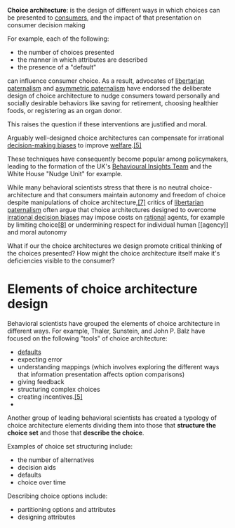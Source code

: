 **Choice architecture**: is the design of different ways in which choices can be presented to [consumers](https://en.wikipedia.org/wiki/Consumer "Consumer"), and the impact of that presentation on consumer decision making

For example, each of the following:

-   the number of choices presented
-   the manner in which attributes are described
-   the presence of a "default"

can influence consumer choice. As a result, advocates of [libertarian paternalism](https://en.wikipedia.org/wiki/Soft_paternalism) and [asymmetric paternalism](https://en.wikipedia.org/wiki/Asymmetrical_paternalism "Decision-making") have endorsed the deliberate design of choice architecture to nudge consumers toward personally and socially desirable behaviors like saving for retirement, choosing healthier foods, or registering as an organ donor. 

This raises the question if these interventions are  justified and moral. 

Arguably well-designed choice architectures can compensate for irrational [decision-making biases](https://en.wikipedia.org/wiki/List_of_cognitive_biases "List of cognitive biases") to improve [welfare](https://en.wikipedia.org/wiki/Welfare_economics "Welfare economics").[[5]](https://en.wikipedia.org/wiki/Choice_architecture#cite_note-Thaler-5) 

These techniques have consequently become popular among policymakers, leading to the formation of the UK's [Behavioural Insights Team](https://en.wikipedia.org/wiki/Behavioural_Insights_Team "Behavioural Insights Team") and the White House "Nudge Unit" for example.

While many behavioral scientists stress that there is no neutral choice-architecture and that consumers maintain autonomy and freedom of choice despite manipulations of choice architecture,[[7]](https://en.wikipedia.org/wiki/Choice_architecture#cite_note-Johnson-7) critics of [libertarian paternalism](https://en.wikipedia.org/wiki/Libertarian_paternalism "Libertarian paternalism") often argue that choice architectures designed to overcome [irrational decision biases](https://en.wikipedia.org/wiki/List_of_cognitive_biases) may impose costs on [rational](https://en.wikipedia.org/wiki/Rationality "Soft paternalism") agents, for example by limiting choice[[8]](https://en.wikipedia.org/wiki/Choice_architecture#cite_note-8) or undermining respect for individual human [[agency]] and moral autonomy

What if our the choice architectures we design promote critical thinking of the choices presented? How might the choice architecture itself make it's deficiencies visible to the consumer? 

# Elements of choice architecture design

Behavioral scientists have grouped the elements of choice architecture in different ways. For example, Thaler, Sunstein, and John P. Balz have focused on the following "tools" of choice architecture: 

- [defaults](https://en.wikipedia.org/wiki/Default_effect_(psychology) "Default effect (psychology)")
- expecting error 
- understanding mappings (which involves exploring the different ways that information presentation affects option comparisons) 
- giving feedback 
- structuring complex choices
- creating incentives.[[5]](https://en.wikipedia.org/wiki/Choice_architecture#cite_note-Thaler-5) 
- 
Another group of leading behavioral scientists has created a typology of choice architecture elements dividing them into those that **structure the choice set** and those that **describe the choice**. 

Examples of choice set structuring include: 
- the number of alternatives 
- decision aids
- defaults
- choice over time 

Describing choice options include: 
- partitioning options and attributes 
- designing attributes